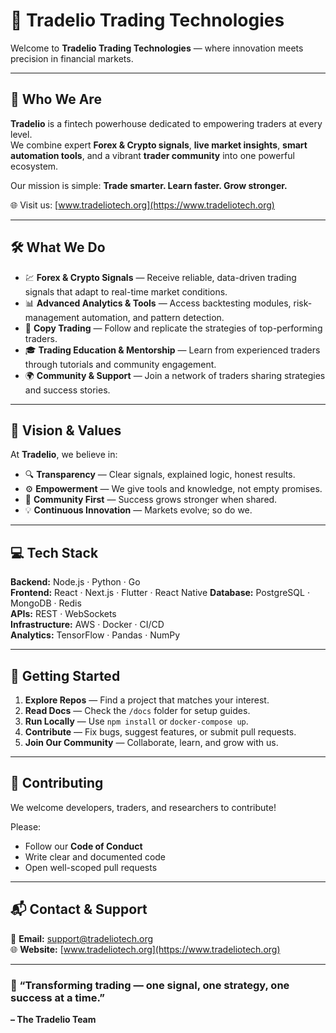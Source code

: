 # 🚀 Tradelio Trading Technologies

Welcome to **Tradelio Trading Technologies** — where innovation meets precision in financial markets.

---

## 🌟 Who We Are

**Tradelio** is a fintech powerhouse dedicated to empowering traders at every level.  
We combine expert **Forex & Crypto signals**, **live market insights**, **smart automation tools**, and a vibrant **trader community** into one powerful ecosystem.

Our mission is simple: **Trade smarter. Learn faster. Grow stronger.**

🌐 Visit us: [www.tradeliotech.org](https://www.tradeliotech.org)

---

## 🛠 What We Do

- 💹 **Forex & Crypto Signals** — Receive reliable, data-driven trading signals that adapt to real-time market conditions.  
- 📊 **Advanced Analytics & Tools** — Access backtesting modules, risk-management automation, and pattern detection.  
- 🤝 **Copy Trading** — Follow and replicate the strategies of top-performing traders.  
- 🎓 **Trading Education & Mentorship** — Learn from experienced traders through tutorials and community engagement.  
- 🌍 **Community & Support** — Join a network of traders sharing strategies and success stories.

---

## 🎯 Vision & Values

At **Tradelio**, we believe in:

- 🔍 **Transparency** — Clear signals, explained logic, honest results.  
- ⚙️ **Empowerment** — We give tools and knowledge, not empty promises.  
- 👥 **Community First** — Success grows stronger when shared.  
- 💡 **Continuous Innovation** — Markets evolve; so do we.

---

## 💻 Tech Stack

**Backend:** Node.js · Python · Go  
**Frontend:** React · Next.js · Flutter  · React Native
**Database:** PostgreSQL · MongoDB · Redis  
**APIs:** REST · WebSockets  
**Infrastructure:** AWS · Docker · CI/CD  
**Analytics:** TensorFlow · Pandas · NumPy  

---

## 🚀 Getting Started

1. **Explore Repos** — Find a project that matches your interest.  
2. **Read Docs** — Check the `/docs` folder for setup guides.  
3. **Run Locally** — Use `npm install` or `docker-compose up`.  
4. **Contribute** — Fix bugs, suggest features, or submit pull requests.  
5. **Join Our Community** — Collaborate, learn, and grow with us.

---

## 🤝 Contributing

We welcome developers, traders, and researchers to contribute!

Please:
- Follow our **Code of Conduct**  
- Write clear and documented code  
- Open well-scoped pull requests  

---

## 📬 Contact & Support

📧 **Email:** [support@tradeliotech.org](mailto:support@tradeliotech.org)  
🌐 **Website:** [www.tradeliotech.org](https://www.tradeliotech.org)  

---

### 💬 “Transforming trading — one signal, one strategy, one success at a time.”

**– The Tradelio Team**
